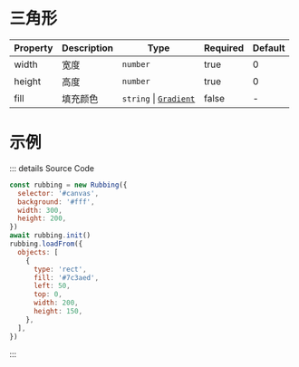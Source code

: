 # 三角形

| Property | Description | Type                                    | Required | Default |
| -------- | ----------- | --------------------------------------- | -------- | ------- |
| width    | 宽度        | `number`                                | true     | 0       |
| height   | 高度        | `number`                                | true     | 0       |
| fill     | 填充颜色    | `string` &#124; [`Gradient`](#gradient) | false    | -       |

# 示例

<ClientOnly>
<canvas id="canvas"></canvas>

<script>
if (!import.meta.env.SSR) {
  import('https://unpkg.com/rubbing@latest/dist/index.mjs').then(async ({ Rubbing }) => {
    const rubbing = new Rubbing({
      selector: '#canvas',
      background: '#fff',
      width: 300,
      height: 200,
    })
    await rubbing.init()
    rubbing.loadFrom({
      objects: [
        {
          type: 'triangle',
          fill: '#7c3aed',
          left: 50,
          top: 0,
          width: 200,
          height: 150,
        },
      ],
    })
  })
}
</script>
</ClientOnly>

::: details Source Code

```js
const rubbing = new Rubbing({
  selector: '#canvas',
  background: '#fff',
  width: 300,
  height: 200,
})
await rubbing.init()
rubbing.loadFrom({
  objects: [
    {
      type: 'rect',
      fill: '#7c3aed',
      left: 50,
      top: 0,
      width: 200,
      height: 150,
    },
  ],
})
```

:::

